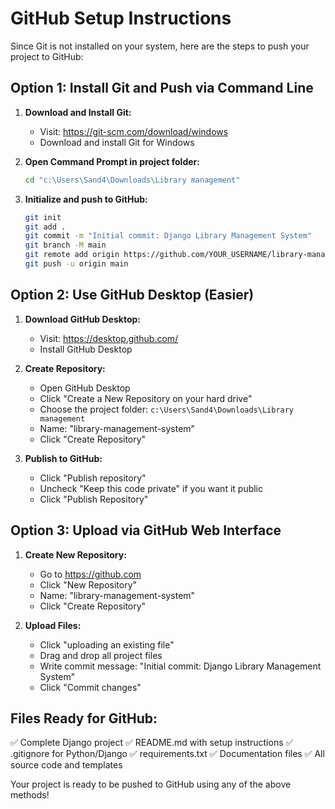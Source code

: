 # GitHub Setup Instructions

Since Git is not installed on your system, here are the steps to push your project to GitHub:

## Option 1: Install Git and Push via Command Line

1. **Download and Install Git:**
   - Visit: https://git-scm.com/download/windows
   - Download and install Git for Windows

2. **Open Command Prompt in project folder:**
   ```bash
   cd "c:\Users\Sand4\Downloads\Library management"
   ```

3. **Initialize and push to GitHub:**
   ```bash
   git init
   git add .
   git commit -m "Initial commit: Django Library Management System"
   git branch -M main
   git remote add origin https://github.com/YOUR_USERNAME/library-management-system.git
   git push -u origin main
   ```

## Option 2: Use GitHub Desktop (Easier)

1. **Download GitHub Desktop:**
   - Visit: https://desktop.github.com/
   - Install GitHub Desktop

2. **Create Repository:**
   - Open GitHub Desktop
   - Click "Create a New Repository on your hard drive"
   - Choose the project folder: `c:\Users\Sand4\Downloads\Library management`
   - Name: "library-management-system"
   - Click "Create Repository"

3. **Publish to GitHub:**
   - Click "Publish repository"
   - Uncheck "Keep this code private" if you want it public
   - Click "Publish Repository"

## Option 3: Upload via GitHub Web Interface

1. **Create New Repository:**
   - Go to https://github.com
   - Click "New Repository"
   - Name: "library-management-system"
   - Click "Create Repository"

2. **Upload Files:**
   - Click "uploading an existing file"
   - Drag and drop all project files
   - Write commit message: "Initial commit: Django Library Management System"
   - Click "Commit changes"

## Files Ready for GitHub:
✅ Complete Django project
✅ README.md with setup instructions
✅ .gitignore for Python/Django
✅ requirements.txt
✅ Documentation files
✅ All source code and templates

Your project is ready to be pushed to GitHub using any of the above methods!